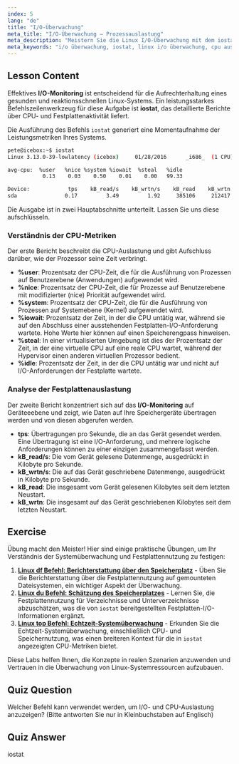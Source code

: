 ```yaml
---
index: 5
lang: "de"
title: "I/O-Überwachung"
meta_title: "I/O-Überwachung – Prozessauslastung"
meta_description: "Meistern Sie die Linux I/O-Überwachung mit dem iostat-Befehl. Diese Anleitung erklärt, wie Sie CPU- und Festplattenauslastungsmetriken analysieren, um die Systemleistung zu optimieren."
meta_keywords: "i/o überwachung, iostat, linux i/o überwachung, cpu auslastung, festplattenauslastung, systemleistung, iowait, linux befehle"
---
```


## Lesson Content

Effektives **I/O-Monitoring** ist entscheidend für die Aufrechterhaltung eines gesunden und reaktionsschnellen Linux-Systems. Ein leistungsstarkes Befehlszeilenwerkzeug für diese Aufgabe ist **iostat**, das detaillierte Berichte über CPU- und Festplattenaktivität liefert.

Die Ausführung des Befehls `iostat` generiert eine Momentaufnahme der Leistungsmetriken Ihres Systems.

```bash
pete@icebox:~$ iostat
Linux 3.13.0-39-lowlatency (icebox)     01/28/2016      _i686_  (1 CPU)

avg-cpu:  %user   %nice %system %iowait  %steal   %idle
           0.13    0.03    0.50    0.01    0.00   99.33

Device:            tps    kB_read/s    kB_wrtn/s    kB_read    kB_wrtn
sda               0.17         3.49         1.92     385106     212417
```

Die Ausgabe ist in zwei Hauptabschnitte unterteilt. Lassen Sie uns diese aufschlüsseln.

### Verständnis der CPU-Metriken

Der erste Bericht beschreibt die CPU-Auslastung und gibt Aufschluss darüber, wie der Prozessor seine Zeit verbringt.

- **%user**: Prozentsatz der CPU-Zeit, die für die Ausführung von Prozessen auf Benutzerebene (Anwendungen) aufgewendet wird.
- **%nice**: Prozentsatz der CPU-Zeit, die für Prozesse auf Benutzerebene mit modifizierter (nice) Priorität aufgewendet wird.
- **%system**: Prozentsatz der CPU-Zeit, die für die Ausführung von Prozessen auf Systemebene (Kernel) aufgewendet wird.
- **%iowait**: Prozentsatz der Zeit, in der die CPU untätig war, während sie auf den Abschluss einer ausstehenden Festplatten-I/O-Anforderung wartete. Hohe Werte hier können auf einen Speicherengpass hinweisen.
- **%steal**: In einer virtualisierten Umgebung ist dies der Prozentsatz der Zeit, in der eine virtuelle CPU auf eine reale CPU wartet, während der Hypervisor einen anderen virtuellen Prozessor bedient.
- **%idle**: Prozentsatz der Zeit, in der die CPU untätig war und nicht auf I/O-Anforderungen der Festplatte wartete.

### Analyse der Festplattenauslastung

Der zweite Bericht konzentriert sich auf das **I/O-Monitoring** auf Geräteeebene und zeigt, wie Daten auf Ihre Speichergeräte übertragen werden und von diesen abgerufen werden.

- **tps**: Übertragungen pro Sekunde, die an das Gerät gesendet werden. Eine Übertragung ist eine I/O-Anforderung, und mehrere logische Anforderungen können zu einer einzigen zusammengefasst werden.
- **kB_read/s**: Die vom Gerät gelesene Datenmenge, ausgedrückt in Kilobyte pro Sekunde.
- **kB_wrtn/s**: Die auf das Gerät geschriebene Datenmenge, ausgedrückt in Kilobyte pro Sekunde.
- **kB_read**: Die insgesamt vom Gerät gelesenen Kilobytes seit dem letzten Neustart.
- **kB_wrtn**: Die insgesamt auf das Gerät geschriebenen Kilobytes seit dem letzten Neustart.

## Exercise

Übung macht den Meister! Hier sind einige praktische Übungen, um Ihr Verständnis der Systemüberwachung und Festplattennutzung zu festigen:

1. **[Linux df Befehl: Berichterstattung über den Speicherplatz](https://labex.io/de/labs/linux-linux-df-command-disk-space-reporting-219188)** - Üben Sie die Berichterstattung über die Festplattennutzung auf gemounteten Dateisystemen, ein wichtiger Aspekt der Überwachung.
2. **[Linux du Befehl: Schätzung des Speicherplatzes](https://labex.io/de/labs/linux-linux-du-command-file-space-estimating-219190)** - Lernen Sie, die Festplattennutzung für Verzeichnisse und Unterverzeichnisse abzuschätzen, was die von `iostat` bereitgestellten Festplatten-I/O-Informationen ergänzt.
3. **[Linux top Befehl: Echtzeit-Systemüberwachung](https://labex.io/de/labs/linux-linux-top-command-real-time-system-monitoring-388500)** - Erkunden Sie die Echtzeit-Systemüberwachung, einschließlich CPU- und Speichernutzung, was einen breiteren Kontext für die in `iostat` angezeigten CPU-Metriken bietet.

Diese Labs helfen Ihnen, die Konzepte in realen Szenarien anzuwenden und Vertrauen in die Überwachung von Linux-Systemressourcen aufzubauen.

## Quiz Question

Welcher Befehl kann verwendet werden, um I/O- und CPU-Auslastung anzuzeigen? (Bitte antworten Sie nur in Kleinbuchstaben auf Englisch)

## Quiz Answer

iostat
